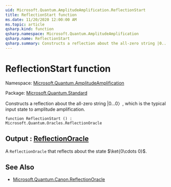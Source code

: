 ```yaml
---
uid: Microsoft.Quantum.AmplitudeAmplification.ReflectionStart
title: ReflectionStart function
ms.date: 11/20/2020 12:00:00 AM
ms.topic: article
qsharp.kind: function
qsharp.namespace: Microsoft.Quantum.AmplitudeAmplification
qsharp.name: ReflectionStart
qsharp.summary: Constructs a reflection about the all-zero string |0...0〉, which is the typical input state to amplitude amplification.
---
```


# ReflectionStart function

Namespace: [Microsoft.Quantum.AmplitudeAmplification](xref:Microsoft.Quantum.AmplitudeAmplification)

Package: [Microsoft.Quantum.Standard](https://nuget.org/packages/Microsoft.Quantum.Standard)


Constructs a reflection about the all-zero string |0...0〉, which is the typical input state to amplitude amplification.

```qsharp
function ReflectionStart () : Microsoft.Quantum.Oracles.ReflectionOracle
```


## Output : [ReflectionOracle](xref:Microsoft.Quantum.Oracles.ReflectionOracle)

A `ReflectionOracle` that reflects about the state $\ket{0\cdots 0}$.

## See Also

- [Microsoft.Quantum.Canon.ReflectionOracle](xref:Microsoft.Quantum.Canon.ReflectionOracle)